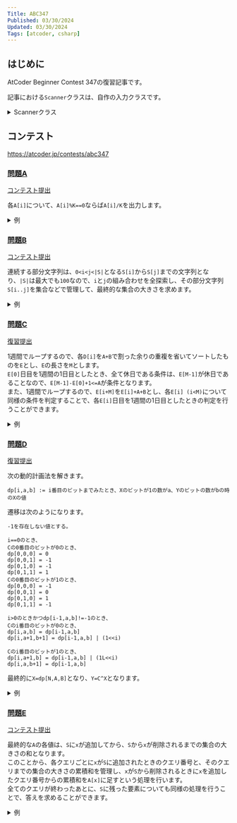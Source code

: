 ```yaml
---
Title: ABC347
Published: 03/30/2024
Updated: 03/30/2024
Tags: [atcoder, csharp]
---
```


## はじめに

AtCoder Beginner Contest 347の復習記事です。

記事における`Scanner`クラスは、自作の入力クラスです。

<details>
<summary>Scannerクラス</summary>

```csharp
public static class Scanner
{
    public static T Scan<T>() where T : IConvertible => Convert<T>(ScanStringArray()[0]);
    public static (T1, T2) Scan<T1, T2>() where T1 : IConvertible where T2 : IConvertible
    {
        var input = ScanStringArray();
        return (Convert<T1>(input[0]), Convert<T2>(input[1]));
    }
    public static (T1, T2, T3) Scan<T1, T2, T3>() where T1 : IConvertible where T2 : IConvertible where T3 : IConvertible
    {
        var input = ScanStringArray();
        return (Convert<T1>(input[0]), Convert<T2>(input[1]), Convert<T3>(input[2]));
    }
    public static (T1, T2, T3, T4) Scan<T1, T2, T3, T4>() where T1 : IConvertible where T2 : IConvertible where T3 : IConvertible where T4 : IConvertible
    {
        var input = ScanStringArray();
        return (Convert<T1>(input[0]), Convert<T2>(input[1]), Convert<T3>(input[2]), Convert<T4>(input[3]));
    }
    public static (T1, T2, T3, T4, T5) Scan<T1, T2, T3, T4, T5>() where T1 : IConvertible where T2 : IConvertible where T3 : IConvertible where T4 : IConvertible where T5 : IConvertible
    {
        var input = ScanStringArray();
        return (Convert<T1>(input[0]), Convert<T2>(input[1]), Convert<T3>(input[2]), Convert<T4>(input[3]), Convert<T5>(input[4]));
    }
    public static (T1, T2, T3, T4, T5, T6) Scan<T1, T2, T3, T4, T5, T6>() where T1 : IConvertible where T2 : IConvertible where T3 : IConvertible where T4 : IConvertible where T5 : IConvertible where T6 : IConvertible
    {
        var input = ScanStringArray();
        return (Convert<T1>(input[0]), Convert<T2>(input[1]), Convert<T3>(input[2]), Convert<T4>(input[3]), Convert<T5>(input[4]), Convert<T6>(input[5]));
    }
    public static IEnumerable<T> ScanEnumerable<T>() where T : IConvertible => ScanStringArray().Select(Convert<T>);
    private static string[] ScanStringArray()
    {
        var line = Console.ReadLine()?.Trim() ?? string.Empty;
        return string.IsNullOrEmpty(line) ? Array.Empty<string>() : line.Split(' ');
    }
    private static T Convert<T>(string value) where T : IConvertible => (T)System.Convert.ChangeType(value, typeof(T));
}
```

</details>

## コンテスト

<https://atcoder.jp/contests/abc347>

### [問題A](https://atcoder.jp/contests/abc347/tasks/abc347_a)

[コンテスト提出](https://atcoder.jp/contests/ABC347/submissions/51800657)

各`A[i]`について、`A[i]%K==0`ならば`A[i]/K`を出力します。

<details>
<summary>例</summary>

```csharp
public static void Solve()
{
    var (N, K) = Scanner.Scan<int, int>();
    var A = Scanner.ScanEnumerable<int>().ToArray();
    var answers = A.Where(x => x % K == 0).Select(x => x / K).ToArray();
    Console.WriteLine(string.Join(" ", answers));
}
```

</details>

### [問題B](https://atcoder.jp/contests/abc347/tasks/abc347_b)

[コンテスト提出](https://atcoder.jp/contests/ABC347/submissions/51804646)

連続する部分文字列は、`0<i<j<|S|`となる`S[i]`から`S[j]`までの文字列となり、`|S|`は最大でも`100`なので、`i`と`j`の組み合わせを全探索し、その部分文字列`S[i..j]`を集合などで管理して、最終的な集合の大きさを求めます。

<details>
<summary>例</summary>

```csharp
public static void Solve()
{
    var S = Scanner.Scan<string>();
    var N = S.Length;
    var set = new HashSet<string>();
    for (var i = 0; i < N; i++)
    {
        for (var j = i + 1; j <= N; j++)
        {
            set.Add(S[i..j]);
        }
    }

    Console.WriteLine(set.Count);
}
```

</details>

### [問題C](https://atcoder.jp/contests/abc347/tasks/abc347_c)

[復習提出](https://atcoder.jp/contests/ABC347/submissions/51883124)

1週間でループするので、各`D[i]`を`A+B`で割った余りの重複を省いてソートしたものを`E`とし、`E`の長さを`M`とします。  
`E[0]`日目を1週間の1日目としたとき、全て休日である条件は、`E[M-1]`が休日であることなので、`E[M-1]-E[0]+1<=A`が条件となります。  
また、1週間でループするので、`E[i+M]`を`E[i]+A+B`とし、各`E[i] (i<M)`について同様の条件を判定することで、各`E[i]`日目を1週間の1日目としたときの判定を行うことができます。

<details>
<summary>例</summary>

```csharp
public static void Solve()
{
    var (N, A, B) = Scanner.Scan<int, long, long>();
    var C = A + B;
    var D = Scanner.ScanEnumerable<long>().Select(x => x % C).Distinct().Order().ToArray();
    var M = D.Length;
    var E = new long[M * 2];
    for (var i = 0; i < M; i++)
    {
        E[i] = D[i];
        E[i + M] = D[i] + C;
    }

    for (var i = 0; i < M; i++)
    {
        if (E[i + M - 1] - E[i] < A)
        {
            Console.WriteLine("Yes");
            return;
        }
    }

    Console.WriteLine("No");
}
```

</details>

### [問題D](https://atcoder.jp/contests/abc347/tasks/abc347_d)

[復習提出](https://atcoder.jp/contests/ABC347/submissions/51881963)

次の動的計画法を解きます。

```text
dp[i,a,b] := i番目のビットまでみたとき、Xのビットが1の数がa、Yのビットの数がbの時のXの値
```

遷移は次のようになります。

```text
-1を存在しない値とする。

i==0のとき、
Cの0番目のビットが0のとき、
dp[0,0,0] = 0
dp[0,0,1] = -1
dp[0,1,0] = -1
dp[0,1,1] = 1
Cの0番目のビットが1のとき、
dp[0,0,0] = -1
dp[0,0,1] = 0
dp[0,1,0] = 1
dp[0,1,1] = -1

i>0のときかつdp[i-1,a,b]!=-1のとき、
Cのi番目のビットが0のとき、
dp[i,a,b] = dp[i-1,a,b]
dp[i,a+1,b+1] = dp[i-1,a,b] | (1<<i)

Cのi番目のビットが1のとき、
dp[i,a+1,b] = dp[i-1,a,b] | (1L<<i)
dp[i,a,b+1] = dp[i-1,a,b]
```

最終的に`X=dp[N,A,B]`となり、`Y=C^X`となります。

<details>
<summary>例</summary>

```csharp
public static void Solve()
{
    var (A, B, C) = Scanner.Scan<int, int, long>();
    var N = 60;
    var dp = new long[N + 1, A + 2, B + 2];
    for (var i = 0; i <= N; i++)
    {
        for (var a = 0; a <= A; a++)
        {
            for (var b = 0; b <= B; b++)
            {
                dp[i, a, b] = -1;
            }
        }
    }

    if ((C & 1) == 0)
    {
        dp[0, 0, 0] = 0;
        dp[0, 1, 1] = 1;
    }
    else
    {
        dp[0, 1, 0] = 1;
        dp[0, 0, 1] = 0;
    }

    for (var i = 1; i <= N; i++)
    {
        for (var a = 0; a <= A; a++)
        {
            for (var b = 0; b <= B; b++)
            {
                if (dp[i - 1, a, b] == -1) continue;
                var bit = (C >> i) & 1;
                if (bit == 0)
                {
                    dp[i, a, b] = dp[i - 1, a, b];
                    dp[i, a + 1, b + 1] = dp[i - 1, a, b] | (1L << i);
                }
                else
                {
                    dp[i, a + 1, b] = dp[i - 1, a, b] | (1L << i);
                    dp[i, a, b + 1] = dp[i - 1, a, b];
                }
            }
        }
    }

    if (dp[N, A, B] >= 0)
    {
        var x = dp[N, A, B];
        var y = C ^ x;
        Console.WriteLine($"{x} {y}");
        return;
    }

    Console.WriteLine(-1);
}
```

</details>

### [問題E](https://atcoder.jp/contests/abc347/tasks/abc347_e)

[コンテスト提出](https://atcoder.jp/contests/ABC347/submissions/51877156)

最終的な`A`の各値は、`S`に`x`が追加してから、`S`から`x`が削除されるまでの集合の大きさの和となります。  
このことから、各クエリごとに`x`が`S`に追加されたときのクエリ番号と、そのクエリまでの集合の大きさの累積和を管理し、`x`が`S`から削除されるときに`x`を追加したクエリ番号からの累積和を`A[x]`に足すという処理を行います。  
全てのクエリが終わったあとに、`S`に残った要素についても同様の処理を行うことで、答えを求めることができます。

<details>
<summary>例</summary>

```csharp
public static void Solve()
{
    var (N, Q) = Scanner.Scan<int, int>();
    var X = Scanner.ScanEnumerable<int>().ToArray();
    var A = new long[N];
    var S = new Dictionary<int, int>();
    var cum = new long[Q + 1];
    for (var i = 0; i < Q; i++)
    {
        var x = X[i];
        if (S.ContainsKey(x))
        {
            A[x - 1] += cum[i] - cum[S[x]];
            S.Remove(x);
        }
        else
        {
            S[x] = i;
        }

        cum[i + 1] = cum[i] + S.Count;
    }

    foreach (var (x, i) in S)
    {
        A[x - 1] += cum[Q] - cum[i];
    }

    Console.WriteLine(string.Join(" ", A));
}
```

</details>
